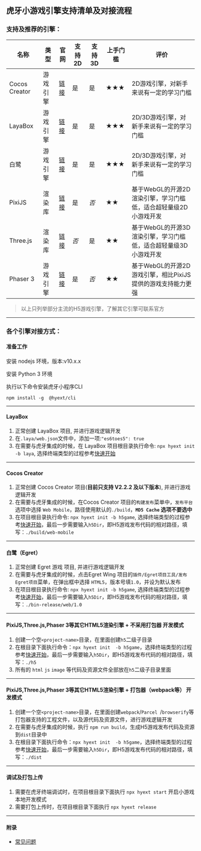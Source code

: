 ## 虎牙小游戏引擎支持清单及对接流程

### 支持及推荐的引擎：
| 名称          | 类型     | 官网                                    | 支持2D | 支持3D  | 上手门槛 | 评价                                                         |
| ------------- | -------- | --------------------------------------- | ------ | ------  | -------- | ------------------------------------------------------------ |
| Cocos Creator | 游戏引擎 | [链接](https://www.cocos.com/creator)           | 是     | 是     | ★★★     | 2D游戏引擎，对新手来说有一定的学习门槛   |
| LayaBox        | 游戏引擎 | [链接](https://www.layabox.com/)                 | 是     | 是     | ★★★      | 2D/3D游戏引擎，对新手来说有一定的学习门槛 |
| 白鹭          | 游戏引擎 | [链接](https://egret.com/)                       | 是     | 是    | ★★★      | 2D/3D游戏引擎，对新手来说有一定的学习门槛 |
| PixiJS        | 渲染库   | [链接](https://github.com/pixijs/pixi.js)        | 是     | *否*     | ★★       | 基于WebGL的开源2D渲染引擎，学习门槛低，适合超轻量级2D小游戏开发 |
| Three.js      | 渲染库   | [链接](https://github.com/mrdoob/three.js)       | *否*      | 是     | ★★       | 基于WebGL的开源3D渲染引擎，学习门槛低，适合超轻量级3D小游戏开发 |
| Phaser 3      | 游戏引擎 | [链接](https://github.com/photonstorm/phaser)    | 是     | *否*      | ★★       | 基于WebGL的开源2D游戏引擎，相比PixiJS提供的游戏支持能力更强  |
> 以上只列举部分主流的H5游戏引擎，了解其它引擎可联系官方
---

### 各个引擎对接方式：

#### 准备工作

安装 nodejs 环境，版本:v10.x.x

安装 Python 3 环境

执行以下命令安装虎牙小程序CLI
```
npm install -g  @hyext/cli
```
---
#### LayaBox
1. 正常创建 LayaBox 项目, 并进行游戏逻辑开发
2. 在`.laya/web.json`文件中，添加一项:`"es6toes5": true`
3. 在需要与虎牙集成的时候，在 LayaBox 项目根目录执行命令: `npx hyext init  -b laya`, 选择终端类型的过程参考[快速开始](https://dev.huya.com/docs/#/./getting-started)

---

#### Cocos Creator
1. 正常创建 Cocos Creator 项目(**目前只支持 V2.2.2 及以下版本**), 并进行游戏逻辑开发
2. 在需要与虎牙集成的时候，在Cocos Creator 项目的`构建发布`菜单中，`发布平台`选项中选择 `Web Mobile`，路径使用默认的`./build`，**`MD5 Cache` 选项不要选中**
2. 在项目根目录执行命令: `npx hyext init -b h5game`, 选择终端类型的过程参考[快速开始](https://dev.huya.com/docs/#/./getting-started)，最后一步需要输入`h5Dir`，即H5游戏发布代码的相对路径，填写：`./build/web-mobile`

---

#### 白鹭（Egret）
1. 正常创建 Egret 游戏 项目, 并进行游戏逻辑开发
2. 在需要与虎牙集成的时候，点击Egret Wing 项目的`插件/Egret项目工具/发布Egret项目`菜单，在弹出框中选择 `HTML5`，版本号填`1.0`，并设为默认发布
2. 在项目根目录执行命令: `npx hyext init -b h5game`, 选择终端类型的过程参考[快速开始](https://dev.huya.com/docs/#/./getting-started)，最后一步需要输入`h5Dir`，即H5游戏发布代码的相对路径，填写：`./bin-release/web/1.0`

---

#### PixiJS,Three.js,Phaser 3等其它HTML5渲染引擎 + 不采用打包器 开发模式
1. 创建一个空`<project-name>`目录，在里面创建`h5`二级子目录
2. 在根目录下面执行命令：`npx hyext init  -b h5game`，选择终端类型的过程参考[快速开始](https://dev.huya.com/docs/#/./getting-started)，最后一步需要输入`h5Dir`，即H5游戏发布代码的相对路径，填写：`./h5`
3. 所有的 `html` `js` `image` 等代码及资源文件全部放在`h5`二级子目录里面

---

#### PixiJS,Three.js,Phaser 3等其它HTML5渲染引擎 + 打包器（webpack等） 开发模式
1. 创建一个空`<project-name>`目录，在里面创建`webpack`/`Parcel `/`browserify`等打包器支持的工程文件，以及源代码及资源文件，进行游戏逻辑开发
2. 在需要与虎牙集成的时候，执行 `npm run build`，生成H5游戏发布代码及资源到`dist`目录中
3. 在根目录下面执行命令：`npx hyext init  -b h5game`，选择终端类型的过程参考[快速开始](https://dev.huya.com/docs/#/./getting-started)，最后一步需要输入`h5Dir`，即H5游戏发布代码的相对路径，填写：`./dist`

---

#### 调试及打包上传
1. 需要在虎牙终端调试时，在项目根目录下面执行 `npx hyext start` 开启小游戏本地开发模式
2. 需要打包上传时，在项目根目录下面执行 `npx hyext release` 

---

#### 附录
  * [常见问题](./game/faq.md)   
